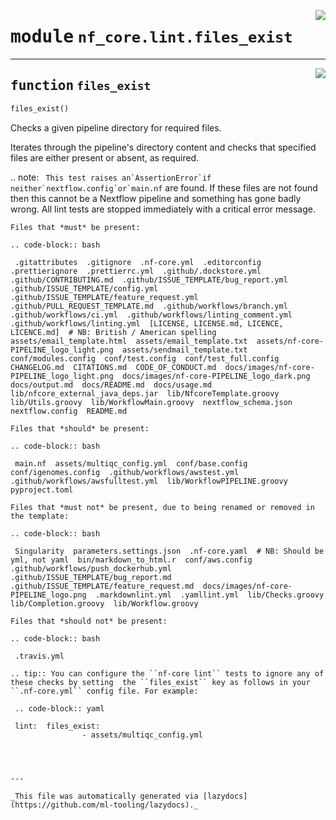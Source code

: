 <!-- markdownlint-disable -->

<a href="../../../../../../tools/nf_core/lint/files_exist.py#L0"><img align="right" style="float:right;" src="https://img.shields.io/badge/-source-cccccc?style=flat-square"></a>

# <kbd>module</kbd> `nf_core.lint.files_exist`

---

<a href="../../../../../../tools/nf_core/lint/files_exist.py#L7"><img align="right" style="float:right;" src="https://img.shields.io/badge/-source-cccccc?style=flat-square"></a>

## <kbd>function</kbd> `files_exist`

```python
files_exist()
```

Checks a given pipeline directory for required files.

Iterates through the pipeline's directory content and checks that specified files are either present or absent, as required.

.. note:
`` This test raises an`AssertionError`if neither`nextflow.config`or`main.nf`` are found. If these files are not found then this cannot be a Nextflow pipeline and something has gone badly wrong. All lint tests are stopped immediately with a critical error message.

```
Files that *must* be present:

.. code-block:: bash

 .gitattributes  .gitignore  .nf-core.yml  .editorconfig  .prettierignore  .prettierrc.yml  .github/.dockstore.yml  .github/CONTRIBUTING.md  .github/ISSUE_TEMPLATE/bug_report.yml  .github/ISSUE_TEMPLATE/config.yml  .github/ISSUE_TEMPLATE/feature_request.yml  .github/PULL_REQUEST_TEMPLATE.md  .github/workflows/branch.yml  .github/workflows/ci.yml  .github/workflows/linting_comment.yml  .github/workflows/linting.yml  [LICENSE, LICENSE.md, LICENCE, LICENCE.md]  # NB: British / American spelling  assets/email_template.html  assets/email_template.txt  assets/nf-core-PIPELINE_logo_light.png  assets/sendmail_template.txt  conf/modules.config  conf/test.config  conf/test_full.config  CHANGELOG.md  CITATIONS.md  CODE_OF_CONDUCT.md  docs/images/nf-core-PIPELINE_logo_light.png  docs/images/nf-core-PIPELINE_logo_dark.png  docs/output.md  docs/README.md  docs/usage.md  lib/nfcore_external_java_deps.jar  lib/NfcoreTemplate.groovy  lib/Utils.groovy  lib/WorkflowMain.groovy  nextflow_schema.json  nextflow.config  README.md

Files that *should* be present:

.. code-block:: bash

 main.nf  assets/multiqc_config.yml  conf/base.config  conf/igenomes.config  .github/workflows/awstest.yml  .github/workflows/awsfulltest.yml  lib/WorkflowPIPELINE.groovy  pyproject.toml

Files that *must not* be present, due to being renamed or removed in the template:

.. code-block:: bash

 Singularity  parameters.settings.json  .nf-core.yaml  # NB: Should be yml, not yaml  bin/markdown_to_html.r  conf/aws.config  .github/workflows/push_dockerhub.yml  .github/ISSUE_TEMPLATE/bug_report.md  .github/ISSUE_TEMPLATE/feature_request.md  docs/images/nf-core-PIPELINE_logo.png  .markdownlint.yml  .yamllint.yml  lib/Checks.groovy  lib/Completion.groovy  lib/Workflow.groovy

Files that *should not* be present:

.. code-block:: bash

 .travis.yml

.. tip:: You can configure the ``nf-core lint`` tests to ignore any of these checks by setting  the ``files_exist`` key as follows in your ``.nf-core.yml`` config file. For example:

 .. code-block:: yaml

 lint:  files_exist:
                - assets/multiqc_config.yml




---

_This file was automatically generated via [lazydocs](https://github.com/ml-tooling/lazydocs)._
```
